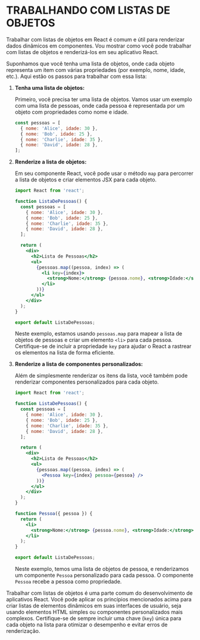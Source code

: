 # TRABALHANDO COM LISTAS DE OBJETOS
Trabalhar com listas de objetos em React é comum e útil para renderizar dados dinâmicos em componentes. Vou mostrar como você pode trabalhar com listas de objetos e renderizá-los em seu aplicativo React.

Suponhamos que você tenha uma lista de objetos, onde cada objeto representa um item com várias propriedades (por exemplo, nome, idade, etc.). Aqui estão os passos para trabalhar com essa lista:

1. **Tenha uma lista de objetos:**

   Primeiro, você precisa ter uma lista de objetos. Vamos usar um exemplo com uma lista de pessoas, onde cada pessoa é representada por um objeto com propriedades como nome e idade.

   ```jsx
   const pessoas = [
     { nome: 'Alice', idade: 30 },
     { nome: 'Bob', idade: 25 },
     { nome: 'Charlie', idade: 35 },
     { nome: 'David', idade: 28 },
   ];
   ```

2. **Renderize a lista de objetos:**

   Em seu componente React, você pode usar o método `map` para percorrer a lista de objetos e criar elementos JSX para cada objeto.

   ```jsx
   import React from 'react';

   function ListaDePessoas() {
     const pessoas = [
       { nome: 'Alice', idade: 30 },
       { nome: 'Bob', idade: 25 },
       { nome: 'Charlie', idade: 35 },
       { nome: 'David', idade: 28 },
     ];

     return (
       <div>
         <h2>Lista de Pessoas</h2>
         <ul>
           {pessoas.map((pessoa, index) => (
             <li key={index}>
               <strong>Nome:</strong> {pessoa.nome}, <strong>Idade:</strong> {pessoa.idade}
             </li>
           ))}
         </ul>
       </div>
     );
   }

   export default ListaDePessoas;
   ```

   Neste exemplo, estamos usando `pessoas.map` para mapear a lista de objetos de pessoas e criar um elemento `<li>` para cada pessoa. Certifique-se de incluir a propriedade `key` para ajudar o React a rastrear os elementos na lista de forma eficiente.

3. **Renderize a lista de componentes personalizados:**

   Além de simplesmente renderizar os itens da lista, você também pode renderizar componentes personalizados para cada objeto.

   ```jsx
   import React from 'react';

   function ListaDePessoas() {
     const pessoas = [
       { nome: 'Alice', idade: 30 },
       { nome: 'Bob', idade: 25 },
       { nome: 'Charlie', idade: 35 },
       { nome: 'David', idade: 28 },
     ];

     return (
       <div>
         <h2>Lista de Pessoas</h2>
         <ul>
           {pessoas.map((pessoa, index) => (
             <Pessoa key={index} pessoa={pessoa} />
           ))}
         </ul>
       </div>
     );
   }

   function Pessoa({ pessoa }) {
     return (
       <li>
         <strong>Nome:</strong> {pessoa.nome}, <strong>Idade:</strong> {pessoa.idade}
       </li>
     );
   }

   export default ListaDePessoas;
   ```

   Neste exemplo, temos uma lista de objetos de pessoa, e renderizamos um componente `Pessoa` personalizado para cada pessoa. O componente `Pessoa` recebe a pessoa como propriedade.

Trabalhar com listas de objetos é uma parte comum do desenvolvimento de aplicativos React. Você pode aplicar os princípios mencionados acima para criar listas de elementos dinâmicos em suas interfaces de usuário, seja usando elementos HTML simples ou componentes personalizados mais complexos. Certifique-se de sempre incluir uma chave (`key`) única para cada objeto na lista para otimizar o desempenho e evitar erros de renderização.